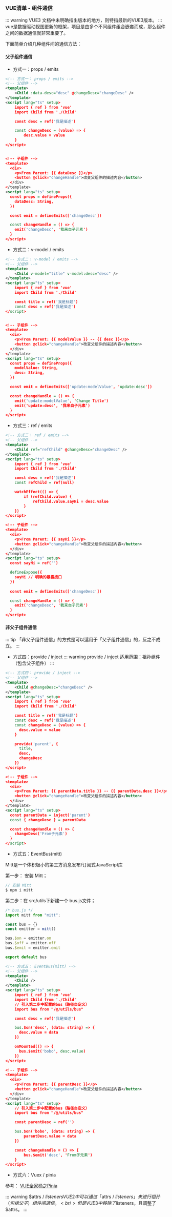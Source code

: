### VUE清单 - 组件通信
::: warning VUE3
文档中未明确指出版本的地方，则特指最新的VUE3版本。
:::
vue是数据驱动视图更新的框架，项目是由多个不同组件组合嵌套而成，那么组件之间的数据通信就非常重要了。

下面简单介绍几种组件间的通信方法：

#### 父子组件通信
+ 方式一：props / emits
```xml
<!-- 方式一： props / emits -->
<!-- 父组件 -->
<template>
    <Child :data-desc="desc" @changeDesc="changeDesc" />
</template>
<script lang="ts" setup>
    import { ref } from 'vue'
    import Child from './Child'

    const desc = ref('我是描述')

    const changeDesc = (value) => {
        desc.value = value
    }
</script>


<!-- 子组件 -->
<template>
  <div>
    <p>From Parent: {{ dataDesc }}</p>
    <button @click="changeHandle">改变父组件的描述内容</button>
  </div>
</template>
<script lang="ts" setup>
  const props = defineProps({
    dataDesc: String,
  })

  const emit = defineEmits(['changeDesc'])

  const changeHandle = () => {
    emit('changeDesc', '我来自子元素')
  }
</script>
```

+ 方式二：v-model / emits
```xml
<!-- 方式二： v-model / emits -->
<!-- 父组件 -->
<template>
    <Child v-model="title" v-model:desc="desc" />
</template>
<script lang="ts" setup>
    import { ref } from 'vue'
    import Child from './Child'

    const title = ref('我是标题')
    const desc = ref('我是描述')
</script>


<!-- 子组件 -->
<template>
  <div>
    <p>From Parent: {{ modelValue }} -- {{ desc }}</p>
    <button @click="changeHandle">改变父组件的描述内容</button>
  </div>
</template>
<script lang="ts" setup>
  const props = defineProps({
    modelValue: String,
    desc: String,
  })

  const emit = defineEmits(['update:modelValue', 'update:desc'])

  const changeHandle = () => {
    emit('update:modelValue', 'Change Title')
    emit('update:desc', '我来自子元素')
  }
</script>
```

+ 方式三：ref / emits
```xml
<!-- 方式三： ref / emits -->
<!-- 父组件 -->
<template>
    <Child ref="refChild" @changeDesc="changeDesc" />
</template>
<script lang="ts" setup>
    import { ref } from 'vue'
    import Child from './Child'

    const desc = ref('我是描述')
    const refChild = ref(null)

    watchEffect(() => {
        if (refChild.value) {
            refChild.value.sayHi = desc.value
        }
    })
</script>

<!-- 子组件 -->
<template>
  <div>
    <p>From Parent: {{ sayHi }}</p>
    <button @click="changeHandle">改变父组件的描述内容</button>
  </div>
</template>
<script lang="ts" setup>
  const sayHi = ref('')

  defineExpose({
    sayHi // 明确的暴露接口
  })
  
  const emit = defineEmits(['changeDesc'])

  const changeHandle = () => {
    emit('changeDesc', '我来自子元素')
  }
</script>
```



#### 非父子组件通信
::: tip
「非父子组件通信」的方式是可以适用于「父子组件通信」的，反之不成立。
:::

+ 方式四：provide / inject
::: warning provide / inject
适用范围：祖孙组件（包含父子组件）
:::
```xml
<!-- 方式四： provide / inject -->
<!-- 父组件 -->
<template>
    <Child @changeDesc="changeDesc" />
</template>
<script lang="ts" setup>
    import { ref } from 'vue'
    import Child from './Child'

    const title = ref('我是标题')
    const desc = ref('我是描述')
    const changeDesc = (value) => {
      desc.value = value
    }

    provide('parent', {
      title,
      desc,
      changeDesc
    })
</script>

<!-- 子组件 -->
<template>
  <div>
    <p>From Parent: {{ parentData.title }} -- {{ parentData.desc }}</p>
    <button @click="changeHandle">改变父组件的描述内容</button>
  </div>
</template>
<script lang="ts" setup>
  const parentData = inject('parent')
  const { changeDesc } = parentData

  const changeHandle = () => {
    changeDesc('From子元素')
  }
</script>
```

+ 方式五：EventBus(mitt)

Mitt是一个体积极小的第三方消息发布/订阅式JavaScript库

第一步： 安装 Mitt；
```js
// 安装 Mitt
$ npm i mitt
```

第二步：在 src/utils下新建一个 bus.js文件；
```js
/* bus.js */
import mitt from "mitt";

const bus = {}
const emitter = mitt()

bus.$on = emitter.on
bus.$off = emitter.off
bus.$emit = emitter.emit

export default bus
```

```xml
<!-- 方式五： EventBus(mitt) -->
<!-- 父组件 -->
<template>
    <Child />
</template>
<script lang="ts" setup>
    import { ref } from 'vue'
    import Child from './Child'
    // 引入第二步中配置的bus（路径自定义）
    import bus from "/@/utils/bus"

    const desc = ref('我是描述')

    bus.$on('desc', (data: string) => {
      desc.value = data
    })

    onMounted(() => {
      bus.$emit('bobo', desc.value)
    })
</script>

<!-- 子组件 -->
<template>
  <div>
    <p>From Parent: {{ parentDesc }}</p>
    <button @click="changeHandle">改变父组件的描述内容</button>
  </div>
</template>
<script lang="ts" setup>
    // 引入第二步中配置的bus（路径自定义）
    import bus from "/@/utils/bus"

    const parentDesc = ref('')

    bus.$on('bobo', (data: string) => {
        parentDesc.value = data
    })

    const changeHandle = () => {
        bus.$emit('desc', 'From子元素')
    }
</script>
```

+ 方式六：Vuex / pinia

参考：
<a href="/vue/Pinia.html">VUE全家桶之Pinia</a><br />


::: warning $attrs / $listeners
VUE2 中可以通过「$attrs / $listeners」来进行祖孙（包括父子）组件间通信。<br/>
但是VUE3中移除了$listeners，且调整了$attrs。
:::
